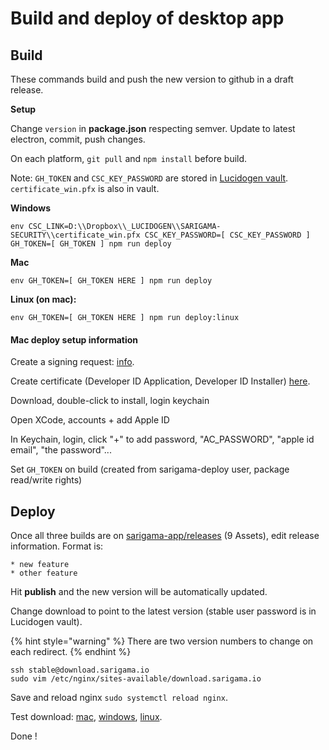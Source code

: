 # Build and deploy of desktop app

## Build

These commands build and push the new version to github in a draft release.

**Setup**

Change `version` in **package.json** respecting semver. Update to latest electron, commit, push changes.

On each platform, `git pull` and `npm install` before build.

Note: `GH_TOKEN` and `CSC_KEY_PASSWORD` are stored in [Lucidogen vault](https://app.gitbook.com/@lucidogen/s/security/). `certificate_win.pfx` is also in vault.

**Windows**

```
env CSC_LINK=D:\\Dropbox\\_LUCIDOGEN\\SARIGAMA-SECURITY\\certificate_win.pfx CSC_KEY_PASSWORD=[ CSC_KEY_PASSWORD ] GH_TOKEN=[ GH_TOKEN ] npm run deploy
```

**Mac**

```
env GH_TOKEN=[ GH_TOKEN HERE ] npm run deploy
```

**Linux (on mac):**

```
env GH_TOKEN=[ GH_TOKEN HERE ] npm run deploy:linux
```

#### Mac deploy setup information

Create a signing request: [info](https://github.com/electron/electron-osx-sign/wiki/1.-Getting-Started#certificates).

Create certificate (Developer ID Application, Developer ID Installer) [here](https://developer.apple.com/account/resources/certificates/list).

Download, double-click to install, login keychain

Open XCode, accounts + add Apple ID

In Keychain, login, click "+" to add password, "AC\_PASSWORD", "apple id email", "the password"...

Set `GH_TOKEN` on build (created from sarigama-deploy user, package read/write rights)

## Deploy

Once all three builds are on [sarigama-app/releases](https://github.com/lucidogen/sarigama-app/releases) (9 Assets), edit release information. Format is:

```
* new feature
* other feature
```

Hit **publish** and the new version will be automatically updated.

Change download to point to the latest version (stable user password is in Lucidogen vault).

{% hint style="warning" %}
There are two version numbers to change on each redirect.
{% endhint %}

```
ssh stable@download.sarigama.io
sudo vim /etc/nginx/sites-available/download.sarigama.io
```

Save and reload nginx `sudo systemctl reload nginx`.

Test download: [mac](https://download.sarigama.io/mac), [windows](https://download.sarigama.io/windows), [linux](https://download.sarigama.io/linux).

Done !

